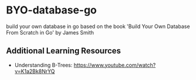 # BYO-database-go
build your own database in go based on the book 'Build Your Own Database From Scratch in Go' by James Smith

## Additional Learning Resources
- Understanding B-Trees: https://www.youtube.com/watch?v=K1a2Bk8NrYQ 